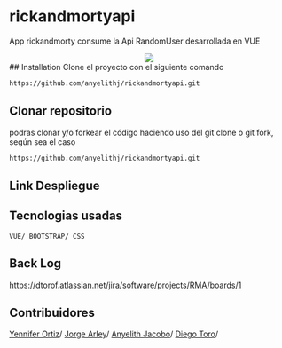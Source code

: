 # rickandmortyapi

App rickandmorty consume la Api RandomUser desarrollada en VUE
<div align="center">
  <img src="https://thumbs.gfycat.com/SoftEarnestGyrfalcon-max-1mb.gif"/>
</div>
## Installation
Clone el proyecto con el siguiente comando

```bash
https://github.com/anyelithj/rickandmortyapi.git
```
## Clonar repositorio
podras clonar y/o forkear el código haciendo uso del git clone o git fork, según sea el caso

```bash
https://github.com/anyelithj/rickandmortyapi.git
```

## Link Despliegue


## Tecnologias usadas
`VUE/ BOOTSTRAP/ CSS`

## Back Log
https://dtorof.atlassian.net/jira/software/projects/RMA/boards/1

## Contribuidores
[Yennifer Ortiz](https://github.com/yortizher)/
[Jorge Arley](https://github.com/drbobby27)/
[Anyelith Jacobo](https://github.com/anyelithj)/
[Diego Toro](https://github.com/Dtorof)/
